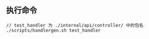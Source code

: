 ## 执行命令

```$xslt
// test_handler 为 ./internal/api/controller/ 中的包名
./scripts/handlergen.sh test_handler
```
